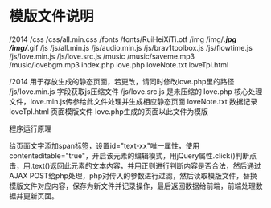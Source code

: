 # 模版文件说明

/2014
/css
  /css/all.min.css
/fonts
  /fonts/RuiHeiXiTi.otf
/img
  /img/***.jpg
  /img/***.gif
/js
  /js/all.min.js
  /js/audio.min.js
  /js/brav1toolbox.js
  /js/flowtime.js
  /js/love.min.js
  /js/love.src.js
/music
  /music/saveme.mp3
  /music/lovebgm.mp3
index.php
love.php
loveNote.txt
loveTpl.html

/2014 用于存放生成的静态页面，若更改，请同时修改love.php里的路径
/js/love.min.js 字段获取js压缩文件 /js/love.src.js 是未压缩的
love.php 核心处理文件，love.min.js传参给此文件处理并生成相应静态页面
loveNote.txt 数据记录
loveTpl.html 页面模版文件 love.php生成的页面以此文件为模版

程序运行原理

给页面文字添加span标签，设置id="text-xx"唯一属性，使用contenteditable="true"，开启该元素的编辑模式，用jQuery属性.click()判断点击，用.text()返回此元素的文本内容，并用正则进行判断内容是否合法，然后通过AJAX POST给php处理，php对传入的参数进行过滤，然后读取模版文件，替换模版文件对应内容，保存为新文件并记录操作，最后返回数据给前端，前端处理数据并更新页面。